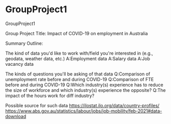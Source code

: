 # GroupProject1
GroupProject1

Group Project Title:     Impact of COVID-19 on employment in Australia

Summary Outline:

The kind of data you'd like to work with/field you're interested in (e.g., geodata, weather data, etc.)
A:Employment data
A:Salary data
A:Job vacancy data

The kinds of questions you'll be asking of that data
Q:Comparison of unemployment rate before and during COVID-19
Q:Comparison of FTE before and during COVID-19
Q:Which industry(s) experience has to reduce the size of workforce and which industry(s) experience the opposite?
Q:The impact of the hours work for diff industry?

Possible source for such data
https://ilostat.ilo.org/data/country-profiles/
https://www.abs.gov.au/statistics/labour/jobs/job-mobility/feb-2021#data-download

